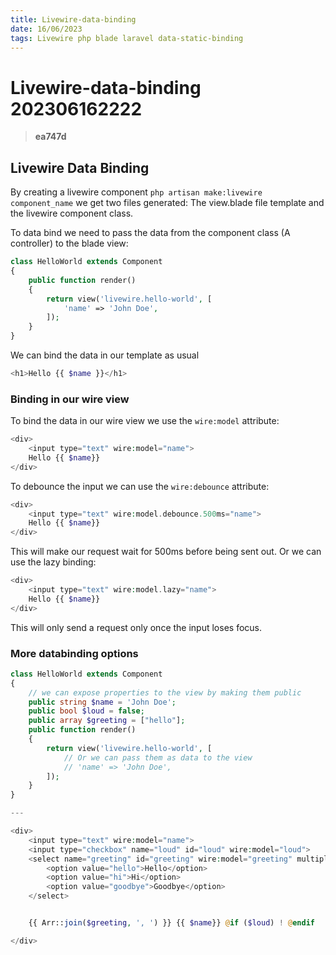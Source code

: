 ```yaml
---
title: Livewire-data-binding
date: 16/06/2023
tags: Livewire php blade laravel data-static-binding
---
```


# **Livewire-data-binding** 202306162222 
> **ea747d**

  

## Livewire Data Binding

By creating a livewire component `php artisan make:livewire component_name` we get two files generated:
The view.blade file template and the livewire component class.

To data bind we need to pass the data from the component class (A controller) to the blade view:

```php
class HelloWorld extends Component
{
    public function render()
    {
        return view('livewire.hello-world', [
            'name' => 'John Doe',
        ]);
    }
}

```

We can bind the data in our template as usual
```php
<h1>Hello {{ $name }}</h1>
```

### Binding in our wire view

To bind the data in our wire view we use the `wire:model` attribute:
```php
<div>
    <input type="text" wire:model="name">
    Hello {{ $name}}
</div>
```

To debounce the input we can use the `wire:debounce` attribute:
```php
<div>
    <input type="text" wire:model.debounce.500ms="name">
    Hello {{ $name}}
</div>
```
This will make our request wait for 500ms before being sent out.
Or we can use the lazy binding:
```php
<div>
    <input type="text" wire:model.lazy="name">
    Hello {{ $name}}
</div>
```
This will only send a request only once the input loses focus.

### More databinding options

```php
class HelloWorld extends Component
{
    // we can expose properties to the view by making them public
    public string $name = 'John Doe';
    public bool $loud = false;
    public array $greeting = ["hello"];
    public function render()
    {
        return view('livewire.hello-world', [
            // Or we can pass them as data to the view
            // 'name' => 'John Doe',
        ]);
    }
}

---

<div>
    <input type="text" wire:model="name">
    <input type="checkbox" name="loud" id="loud" wire:model="loud">
    <select name="greeting" id="greeting" wire:model="greeting" multiple>
        <option value="hello">Hello</option>
        <option value="hi">Hi</option>
        <option value="goodbye">Goodbye</option>
    </select>


    {{ Arr::join($greeting, ', ') }} {{ $name}} @if ($loud) ! @endif

</div>
```



